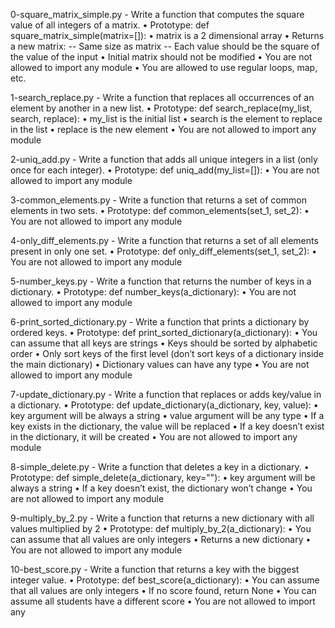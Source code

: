 0-square_matrix_simple.py - Write a function that computes the square value of all integers of a matrix.
    • Prototype: def square_matrix_simple(matrix=[]):
    • matrix is a 2 dimensional array
    • Returns a new matrix:
    -- Same size as matrix
    -- Each value should be the square of the value of the input
    • Initial matrix should not be modified
    • You are not allowed to import any module
    • You are allowed to use regular loops, map, etc.

1-search_replace.py - Write a function that replaces all occurrences of an element by another in a new list.
    • Prototype: def search_replace(my_list, search, replace):
    • my_list is the initial list
    • search is the element to replace in the list
    • replace is the new element
    • You are not allowed to import any module

2-uniq_add.py - Write a function that adds all unique integers in a list (only once for each integer).
    • Prototype: def uniq_add(my_list=[]):
    • You are not allowed to import any module

3-common_elements.py - Write a function that returns a set of common elements in two sets.
    • Prototype: def common_elements(set_1, set_2):
    • You are not allowed to import any module

4-only_diff_elements.py - Write a function that returns a set of all elements present in only one set.
    • Prototype: def only_diff_elements(set_1, set_2):
    • You are not allowed to import any module

5-number_keys.py - Write a function that returns the number of keys in a dictionary.
    • Prototype: def number_keys(a_dictionary):
    • You are not allowed to import any module

6-print_sorted_dictionary.py - Write a function that prints a dictionary by ordered keys.
    • Prototype: def print_sorted_dictionary(a_dictionary):
    • You can assume that all keys are strings
    • Keys should be sorted by alphabetic order
    • Only sort keys of the first level (don’t sort keys of a dictionary inside the main dictionary)
    • Dictionary values can have any type
    • You are not allowed to import any module

7-update_dictionary.py - Write a function that replaces or adds key/value in a dictionary.
    • Prototype: def update_dictionary(a_dictionary, key, value):
    • key argument will be always a string
    • value argument will be any type
    • If a key exists in the dictionary, the value will be replaced
    • If a key doesn’t exist in the dictionary, it will be created
    • You are not allowed to import any module

8-simple_delete.py - Write a function that deletes a key in a dictionary.
    • Prototype: def simple_delete(a_dictionary, key=""):
    • key argument will be always a string
    • If a key doesn’t exist, the dictionary won’t change
    • You are not allowed to import any module

9-multiply_by_2.py - Write a function that returns a new dictionary with all values multiplied by 2
    • Prototype: def multiply_by_2(a_dictionary):
    • You can assume that all values are only integers
    • Returns a new dictionary
    • You are not allowed to import any module

10-best_score.py - Write a function that returns a key with the biggest integer value.
    • Prototype: def best_score(a_dictionary):
    • You can assume that all values are only integers
    • If no score found, return None
    • You can assume all students have a different score
    • You are not allowed to import any 

